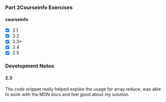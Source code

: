### Part 2Courseinfo Exercises

#### courseinfo
- [x] 2.1
- [x] 2.2
- [x] 2.3*
- [x] 2.4
- [x] 2.5

### Development Notes
#### 2.3
The code snippet really helped explain the usage for array.reduce, was able to work with the MDN docs and feel good about my solution.